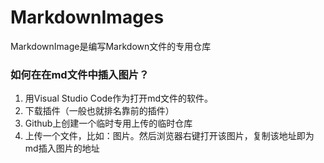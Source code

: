 # MarkdownImages
 MarkdownImage是编写Markdown文件的专用仓库

### 如何在在md文件中插入图片？
1. 用Visual Studio Code作为打开md文件的软件。
2. 下载插件（一般也就排名靠前的插件）
3. Github上创建一个临时专用上传的临时仓库
4. 上传一个文件，比如：图片。然后浏览器右键打开该图片，复制该地址即为md插入图片的地址

